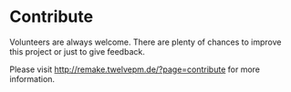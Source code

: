 # Contribute

Volunteers are always welcome. There are plenty of chances to improve
this project or just to give feedback.

Please visit http://remake.twelvepm.de/?page=contribute for more information.